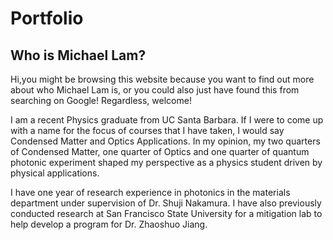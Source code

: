 # Portfolio 

## Who is Michael Lam? 
Hi,you might be browsing this website because you want to find out more about who Michael Lam is, or you could also just have found this from searching on Google! Regardless, welcome! 

I am a recent Physics graduate from UC Santa Barbara. If I were to come up with a name for the focus of courses that I have taken, I would say Condensed Matter and Optics Applications. In my opinion, my two quarters of Condensed Matter, one quarter of Optics and one quarter of quantum photonic experiment shaped my perspective as a physics student driven by physical applications. 

I have one year of research experience in photonics in the materials department under supervision of Dr. Shuji Nakamura. I have also previously conducted research at San Francisco State University for a mitigation lab to help develop a program for Dr. Zhaoshuo Jiang.   